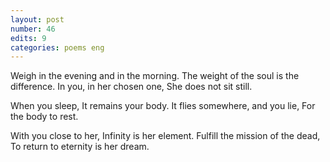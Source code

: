 ```yaml
---
layout: post
number: 46
edits: 9
categories: poems eng
---
```


Weigh in the evening and in the morning.
The weight of the soul is the difference.
In you, in her chosen one,
She does not sit still.

When you sleep,
It remains your body.
It flies somewhere, and you lie,
For the body to rest.

With you close to her,
Infinity is her element.
Fulfill the mission of the dead,
To return to eternity is her dream.
